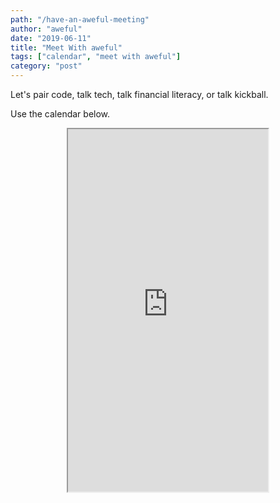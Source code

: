 ```yaml
---
path: "/have-an-aweful-meeting"
author: "aweful"
date: "2019-06-11"
title: "Meet With aweful"
tags: ["calendar", "meet with aweful"]
category: "post"
---
```


Let's pair code, talk tech, talk financial literacy, or talk kickball.

Use the calendar below.

<center><iframe src="https://calendly.com/iwritecode" width="320px"
            height="580"
          /><iframe></center>